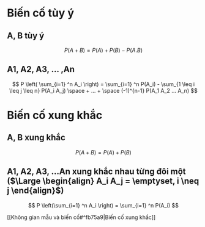 # Biến cố tùy ý
## A, B tùy ý
$$P(A+B) = P(A) + P(B) - P(A.B)$$
## A1, A2, A3, ... ,An
$$
P \left( \sum_{i=1} ^n A_i \right) = 
\sum_{i=1} ^n P(A_i) - \sum_{1 \leq i \leq j \leq n} P(A_i A_j) 
\space + ... + \space (-1)^{n-1} P(A_1 A_2 ... A_n)
$$
# Biến cố xung khắc
## A, B xung khắc
$$P(A+B) = P(A) + P(B)$$
## A1, A2, A3, ...An xung khắc nhau từng đôi một ($\Large \begin{align} A_i A_j = \emptyset, i \neq j \end{align}$)
$$
P \left(\sum_{i=1} ^n A_i \right) 
= \sum_{i=1} ^n P(A_i)
$$

[[Không gian mẫu và biến cố#^fb75a9|Biến cố xung khắc]]